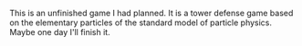 This is an unfinished game I had planned. It is a tower defense game based on the elementary particles of the standard model of particle physics. Maybe one day I'll finish it.
